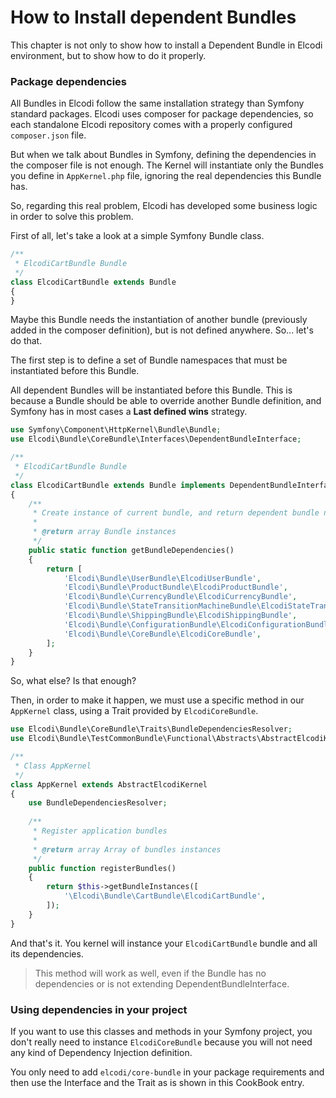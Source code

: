 How to Install dependent Bundles
================================

This chapter is not only to show how to install a Dependent Bundle in Elcodi 
environment, but to show how to do it properly.

### Package dependencies

All Bundles in Elcodi follow the same installation strategy than Symfony 
standard packages. Elcodi uses composer for package dependencies, so each
standalone Elcodi repository comes with a properly configured `composer.json` 
file.

But when we talk about Bundles in Symfony, defining the dependencies in the
composer file is not enough. The Kernel will instantiate only the Bundles you
define in `AppKernel.php` file, ignoring the real dependencies this Bundle has.

So, regarding this real problem, Elcodi has developed some business logic in
order to solve this problem.

First of all, let's take a look at a simple Symfony Bundle class.

``` php
/**
 * ElcodiCartBundle Bundle
 */
class ElcodiCartBundle extends Bundle
{
}
```

Maybe this Bundle needs the instantiation of another bundle (previously added in
the composer definition), but is not defined anywhere. So... let's do that.

The first step is to define a set of Bundle namespaces that must be instantiated
before this Bundle.

All dependent Bundles will be instantiated before this Bundle. This is because a
Bundle should be able to override another Bundle definition, and Symfony has in
most cases a **Last defined wins** strategy.

``` php
use Symfony\Component\HttpKernel\Bundle\Bundle;
use Elcodi\Bundle\CoreBundle\Interfaces\DependentBundleInterface;

/**
 * ElcodiCartBundle Bundle
 */
class ElcodiCartBundle extends Bundle implements DependentBundleInterface
{
    /**
     * Create instance of current bundle, and return dependent bundle namespaces
     *
     * @return array Bundle instances
     */
    public static function getBundleDependencies()
    {
        return [
            'Elcodi\Bundle\UserBundle\ElcodiUserBundle',
            'Elcodi\Bundle\ProductBundle\ElcodiProductBundle',
            'Elcodi\Bundle\CurrencyBundle\ElcodiCurrencyBundle',
            'Elcodi\Bundle\StateTransitionMachineBundle\ElcodiStateTransitionMachineBundle',
            'Elcodi\Bundle\ShippingBundle\ElcodiShippingBundle',
            'Elcodi\Bundle\ConfigurationBundle\ElcodiConfigurationBundle',
            'Elcodi\Bundle\CoreBundle\ElcodiCoreBundle',
        ];
    }
}
```

So, what else? Is that enough?

Then, in order to make it happen, we must use a specific method in our 
`AppKernel` class, using a Trait provided by `ElcodiCoreBundle`.

``` php
use Elcodi\Bundle\CoreBundle\Traits\BundleDependenciesResolver;
use Elcodi\Bundle\TestCommonBundle\Functional\Abstracts\AbstractElcodiKernel;

/**
 * Class AppKernel
 */
class AppKernel extends AbstractElcodiKernel
{
    use BundleDependenciesResolver;
    
    /**
     * Register application bundles
     *
     * @return array Array of bundles instances
     */
    public function registerBundles()
    {
        return $this->getBundleInstances([
            '\Elcodi\Bundle\CartBundle\ElcodiCartBundle',
        ]);
    }
}
```

And that's it. You kernel will instance your `ElcodiCartBundle` bundle and all
its dependencies.

> This method will work as well, even if the Bundle has no dependencies or is
> not extending DependentBundleInterface.

### Using dependencies in your project

If you want to use this classes and methods in your Symfony project, you don't 
really need to instance `ElcodiCoreBundle` because you will not need any kind
of Dependency Injection definition.

You only need to add `elcodi/core-bundle` in your package requirements and then
use the Interface and the Trait as is shown in this CookBook entry.